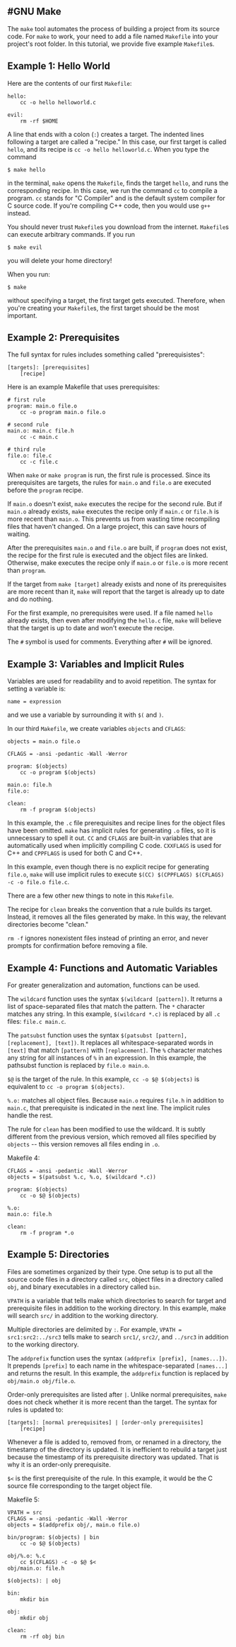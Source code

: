 #GNU Make
---

The `make` tool automates the process of building a project from its source code.
For `make` to work, your need to add a file named `Makefile` into your project's root folder.
In this tutorial, we provide five example `Makefile`s.

Example 1: Hello World
---

Here are the contents of our first `Makefile`:
```
hello:
    cc -o hello helloworld.c

evil:
    rm -rf $HOME
```

A line that ends with a colon (`:`) creates a target.
The indented lines following a target are called a "recipe."
In this case, our first target is called `hello`, and its recipe is `cc -o hello helloworld.c`.
When you type the command
```
$ make hello
```
in the terminal, `make` opens the `Makefile`, finds the target `hello`, and runs the corresponding recipe.
In this case, we run the command `cc` to compile a program.
`cc` stands for "C Compiler" and is the default system compiler for C source code.
If you're compiling C++ code, then you would use `g++` instead.

You should never trust `Makefile`s you download from the internet.
`Makefile`s can execute arbitrary commands.
If you run
```
$ make evil
```
you will delete your home directory!

When you run:
```
$ make
```
without specifying a target, the first target gets executed.
Therefore, when you're creating your `Makefile`s, the first target should be the most important.

Example 2: Prerequisites
---

The full syntax for rules includes something called "prerequisistes":

```
[targets]: [prerequisites]
    [recipe]
```

Here is an example Makefile that uses prerequisites:
```
# first rule
program: main.o file.o
    cc -o program main.o file.o

# second rule
main.o: main.c file.h
    cc -c main.c

# third rule
file.o: file.c
    cc -c file.c
```

When ```make``` or ```make program``` is run, the first rule is processed.
Since its prerequisites are targets, the rules for ```main.o``` and ```file.o``` are executed before the `program` recipe.

If ```main.o``` doesn't exist, ```make``` executes the recipe for the second rule.
But if `main.o` already exists, ```make``` executes the recipe only if ```main.c``` or ```file.h``` is more recent than ```main.o```.
This prevents us from wasting time recompiling files that haven't changed.
On a large project, this can save hours of waiting.

After the prerequisites ```main.o``` and ```file.o``` are built, if ```program``` does not exist, the recipe for the first rule is executed and the object files are linked.
Otherwise, make executes the recipe only if ```main.o``` or ```file.o``` is more recent than ```program```.

If the target from ```make [target]``` already exists and none of its prerequisites are more recent than it, `make` will report that the target is already up to date and do nothing.

For the first example, no prerequisites were used. If a file named ```hello``` already exists, then even after modifying the ```hello.c``` file, ```make``` will believe that the target is up to date and won't execute the recipe.

The `#` symbol is used for comments.
Everything after `#` will be ignored.

Example 3: Variables and Implicit Rules
---

Variables are used for readability and to avoid repetition.
The syntax for setting a variable is:
```
name = expression
```
and we use a variable by surrounding it with `$(` and `)`.

In our third `Makefile`, we create variables `objects` and `CFLAGS`:
```
objects = main.o file.o

CFLAGS = -ansi -pedantic -Wall -Werror

program: $(objects)
	cc -o program $(objects)

main.o: file.h
file.o:

clean:
	rm -f program $(objects)
```

<!--In this example, ```objects``` is set to ```main.o file.o```. The syntax for getting a variable is: ```$(name)```. In this example, ```main.o file.o``` is pasted wherever ```$(objects)``` appears.-->

In this example, the ```.c``` file prerequisites and recipe lines for the object files have been omitted. ```make``` has implicit rules for generating ```.o``` files, so it is unnecessary to spell it out. ```CC``` and ```CFLAGS``` are built-in variables that are automatically used when implicitly compiling C code. ```CXXFLAGS``` is used for C++ and ```CPPFLAGS``` is used for both C and C++.

In this example, even though there is no explicit recipe for generating ```file.o```, ```make``` will use implicit rules to execute ```$(CC) $(CPPFLAGS) $(CFLAGS) -c -o file.o file.c```.

There are a few other new things to note in this `Makefile`.

The recipe for ```clean``` breaks the convention that a rule builds its target. Instead, it removes all the files generated by make. In this way, the relevant directories become "clean."

```rm -f``` ignores nonexistent files instead of printing an error, and never prompts for confirmation before removing a file.

<!--
Single logical lines can be broken into multiple physical lines with the backslash character. In this example,

```
-ansi -pedantic \
-Wall -Werror
```

is equivalent to ```-ansi -pedantic -Wall -Werror```.
-->

Example 4: Functions and Automatic Variables
---

For greater generalization and automation, functions can be used.

The ```wildcard``` function uses the syntax ```$(wildcard [pattern])```. It returns a list of space-separated files that match the pattern. The ```*``` character matches any string. In this example, ```$(wildcard *.c)``` is replaced by all ```.c``` files: ```file.c main.c```.

The ```patsubst``` function uses the syntax ```$(patsubst [pattern], [replacement], [text])```. It replaces all whitespace-separated words in ```[text]``` that match ```[pattern]``` with ```[replacement]```. The ```%``` character matches any string for all instances of ```%``` in an expression. In this example, the pathsubst function is replaced by ```file.o main.o```.

```$@``` is the target of the rule. In this example, ```cc -o $@ $(objects)``` is equivalent to ```cc -o program $(objects)```.

```%.o:``` matches all object files. Because ```main.o``` requires ```file.h``` in addition to ```main.c```, that prerequisite is indicated in the next line. The implicit rules handle the rest.

The rule for ```clean``` has been modified to use the wildcard. It is subtly different from the previous version, which removed all files specified by ```objects``` -- this version removes all files ending in ```.o```.

Makefile 4:
```
CFLAGS = -ansi -pedantic -Wall -Werror
objects = $(patsubst %.c, %.o, $(wildcard *.c))

program: $(objects)
	cc -o $@ $(objects)

%.o:
main.o: file.h

clean:
	rm -f program *.o
```

Example 5: Directories
---

Files are sometimes organized by their type. One setup is to put all the source code files in a directory called ```src```, object files in a directory called ```obj```, and binary executables in a directory called ```bin```.

```VPATH``` is a variable that tells make which directories to search for target and prerequisite files in addition to the working directory. In this example, make will search ```src/``` in addition to the working directory.

Multiple directories are delimited by ```:```. For example, ```VPATH = src1:src2:../src3``` tells make to search ```src1/```, ```src2/```, and ```../src3``` in addition to the working directory.

The ```addprefix``` function uses the syntax ```(addprefix [prefix], [names...])```. It prepends ```[prefix]``` to each name in the whitespace-separated ```[names...]``` and returns the result. In this example, the ```addprefix``` function is replaced by ```obj/main.o obj/file.o```.

Order-only prerequisites are listed after ```|```. Unlike normal prerequisites, ```make``` does not check whether it is more recent than the target. The syntax for rules is updated to:

```
[targets]: [normal prerequisites] | [order-only prerequisites]
    [recipe]
```

Whenever a file is added to, removed from, or renamed in a directory, the timestamp of the directory is updated. It is inefficient to rebuild a target just because the timestamp of its prerequisite directory was updated. That is why it is an order-only prerequisite.

```$<``` is the first prerequisite of the rule. In this example, it would be the C source file corresponding to the target object file.

Makefile 5:
```
VPATH = src
CFLAGS = -ansi -pedantic -Wall -Werror
objects = $(addprefix obj/, main.o file.o)

bin/program: $(objects) | bin
    cc -o $@ $(objects)

obj/%.o: %.c
    cc $(CFLAGS) -c -o $@ $<
obj/main.o: file.h

$(objects): | obj

bin:
    mkdir bin

obj:
    mkdir obj

clean:
    rm -rf obj bin
```
